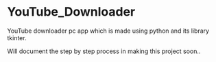 # YouTube_Downloader
YouTube downloader pc app which is made using python and its library tkinter.

Will document the step by step process in making this project soon..
